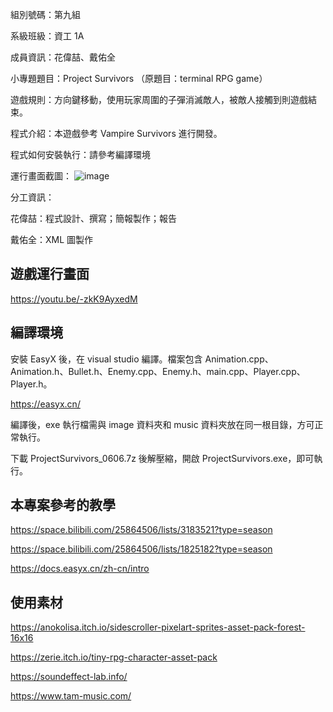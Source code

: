 組別號碼：第九組

系級班級：資工 1A

成員資訊：花偉喆、戴佑全

小專題題目：Project Survivors （原題目：terminal RPG game）

遊戲規則：方向鍵移動，使用玩家周圍的子彈消滅敵人，被敵人接觸到則遊戲結束。

程式介紹：本遊戲參考 Vampire Survivors 進行開發。

程式如何安裝執行：請參考編譯環境

運行畫面截圖：
![image](https://github.com/Denny0411/project_survivors/blob/master/%E9%81%8A%E6%88%B2%E7%95%AB%E9%9D%A2%E6%88%AA%E5%9C%96.png)

分工資訊：

花偉喆：程式設計、撰寫；簡報製作；報告

戴佑全：XML 圖製作

## 遊戲運行畫面

https://youtu.be/-zkK9AyxedM

## 編譯環境

安裝 EasyX 後，在 visual studio 編譯。檔案包含 Animation.cpp、Animation.h、Bullet.h、Enemy.cpp、Enemy.h、main.cpp、Player.cpp、Player.h。

https://easyx.cn/

編譯後，exe 執行檔需與 image 資料夾和 music 資料夾放在同一根目錄，方可正常執行。

下載 ProjectSurvivors_0606.7z 後解壓縮，開啟 ProjectSurvivors.exe，即可執行。

## 本專案參考的教學

https://space.bilibili.com/25864506/lists/3183521?type=season

https://space.bilibili.com/25864506/lists/1825182?type=season

https://docs.easyx.cn/zh-cn/intro

## 使用素材

https://anokolisa.itch.io/sidescroller-pixelart-sprites-asset-pack-forest-16x16

https://zerie.itch.io/tiny-rpg-character-asset-pack

https://soundeffect-lab.info/

https://www.tam-music.com/
